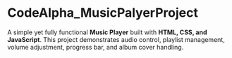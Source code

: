 # CodeAlpha_MusicPalyerProject
A simple yet fully functional **Music Player** built with **HTML, CSS, and JavaScript**.   This project demonstrates audio control, playlist management, volume adjustment, progress bar, and album cover handling.  
